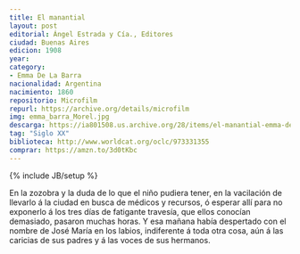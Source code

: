 ```yaml
---
title: El manantial
layout: post
editorial: Ángel Estrada y Cía., Editores
ciudad: Buenas Aires
edicion: 1908
year: 
category:
- Emma De La Barra
nacionalidad: Argentina
nacimiento: 1860
repositorio: Microfilm
repurl: https://archive.org/details/microfilm
img: emma_barra_Morel.jpg
descarga: https://ia801508.us.archive.org/28/items/el-manantial-emma-de-la-barra/El%20Manantial%20-%20Emma%20de%20la%20Barra.pdf
tag: "Siglo XX"
biblioteca: http://www.worldcat.org/oclc/973331355
comprar: https://amzn.to/3d0tKbc
---
```

{% include JB/setup %}

En la zozobra y la duda de lo que el niño pudiera tener, en la vacilación de llevarlo á la ciudad en busca de médicos y recursos, ó esperar allí para no exponerlo á los tres días de fatigante travesía, que ellos conocían demasiado, pasaron muchas horas. Y esa mañana había despertado con el nombre de José María en los labios, indiferente á toda otra cosa, aún á las caricias de sus padres y á las voces de sus hermanos.
